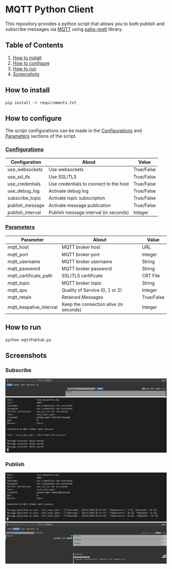 # MQTT Python Client

This repository provides a python script that allows you to both publish and subscribe messages via [MQTT](https://mqtt.org/) using [paho-mqtt](https://pypi.org/project/paho-mqtt/) library.


## Table of Contents
1. [How to install](#howtoinstall)
2. [How to configure](#howtoconfigure)
2. [How to run](#howtorun)
3. [Screenshots](#screenshots)


## How to install <a name="howtoinstall"></a>

```
pip install -r requirements.txt
```


## How to configure <a name="howtoconfigure"></a>

The script configurations can be made in the [Configurations](https://github.com/Jorge-Mendes/python-mqtt/blob/main/mqttPubSub.py#L10-L17) and [Parameters](https://github.com/Jorge-Mendes/python-mqtt/blob/main/mqttPubSub.py#L20-L29) sections of the script.

### [Configurations](https://github.com/Jorge-Mendes/python-mqtt/blob/main/mqttPubSub.py#L10-L17)

| Configuration    | About                                  | Value         |
|------------------|----------------------------------------|---------------|
| use_websockets   | Use websockets                         | True/False    |
| use_ssl_tls      | Use SSL/TLS                            | True/False    |
| use_credentials  | Use credentials to connect to the host | True/False    |
| use_debug_log    | Activate debug log                     | True/False    |
| subscribe_topic  | Activate topic subscription            | True/False    |
| publish_message  | Activate message publication           | True/False    |
| publish_interval | Publish message interval (in seconds)  | Integer       |

### [Parameters](https://github.com/Jorge-Mendes/python-mqtt/blob/main/mqttPubSub.py#L20-L29)

| Parameter               | About                                  | Value      |
|-------------------------|----------------------------------------|------------|
| mqtt_host               | MQTT broker host                       | URL        |
| mqtt_port               | MQTT broker port                       | Integer    |
| mqtt_username           | MQTT broker username                   | String     |
| mqtt_password           | MQTT broker password                   | String     |
| mqtt_certificate_path   | SSL/TLS certificate                    | CRT File   |
| mqtt_topic              | MQTT broker topic                      | String     |
| mqtt_qos                | Quality of Service (0, 1 or 2)         | Integer    |
| mqtt_retain             | Retained Messages                      | True/False |
| mqtt_keepalive_interval | Keep the connection alive (in seconds) | Integer    |


## How to run <a name="howtorun"></a>

```
python mqttPubSub.py
```


## Screenshots <a name="screenshots"></a>

### Subscribe

![MQTT.fx publish](screenshots/publish_mqttfx.png)
![mqttPubSub subscribe](screenshots/subscribe_py.png)

### Publish

![mqttPubSub publish](screenshots/publish_py.png)
![MQTT.fx subscribe](screenshots/subscribe_mqttfx.png)